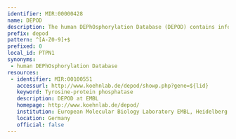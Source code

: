 ```yaml
---
identifier: MIR:00000428
name: DEPOD
description: The human DEPhOsphorylation Database (DEPOD) contains information on known human active phosphatases and their experimentally verified protein and nonprotein substrates. Reliability scores are provided for dephosphorylation interactions, according to the type of assay used, as well as the number of laboratories that have confirmed such interaction. Phosphatase and substrate entries are listed along with the dephosphorylation site, bioassay type, and original literature, and contain links to other resources.
prefix: depod
pattern: ^[A-Z0-9]+$
prefixed: 0
local_id: PTPN1
synonyms:
 - human DEPhOsphorylation Database
resources:
 - identifier: MIR:00100551
   accessurl: http://www.koehnlab.de/depod/showp.php?gene=${lid}
   keyword: Tyrosine-protein phosphatase
   description: DEPOD at EMBL
   homepage: http://www.koehnlab.de/depod/
   institution: European Molecular Biology Laboratory EMBL, Heidelberg
   location: Germany
   official: false
---
```

